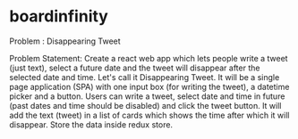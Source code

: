 # boardinfinity
Problem : Disappearing Tweet

Problem Statement:
Create a react web app which lets people write a tweet (just text), select a future date and the tweet will disappear after the selected date and time. Let's call it Disappearing Tweet.
It will be a single page application (SPA) with one input box (for writing the tweet), a datetime picker and a button. Users can write a tweet, select date and time in future (past dates and time should be disabled) and click the tweet button. It will add the text (tweet)  in a list of cards which shows the time after which it will disappear. Store the data inside redux store.
